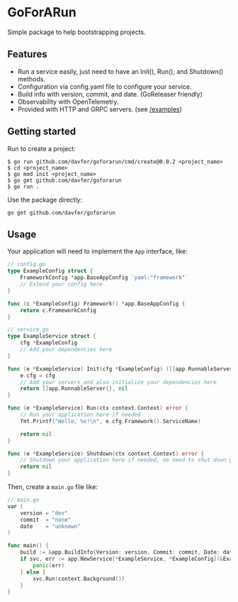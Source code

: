 # GoForARun

Simple package to help bootstrapping projects. 

## Features

- Run a service easily, just need to have an Init(), Run(), and Shutdown() methods.
- Configuration via config.yaml file to configure your service.
- Build info with version, commit, and date. (GoReleaser friendly)
- Observability with OpenTelemetry.
- Provided with HTTP and GRPC servers. (see [/examples](/examples))

## Getting started

Run to create a project:
```
$ go run github.com/davfer/goforarun/cmd/create@0.0.2 <project_name>
$ cd <project_name>
$ go mod init <project_name>
$ go get github.com/davfer/goforarun
$ go run .
```

Use the package directly:
```
go get github.com/davfer/goforarun
```

## Usage

Your application will need to implement the `App` interface, like:

```go
// config.go
type ExampleConfig struct {
    FrameworkConfig *app.BaseAppConfig `yaml:"framework"` 
    // Extend your config here
}

func (c *ExampleConfig) Framework() *app.BaseAppConfig {
    return c.FrameworkConfig
}

// service.go
type ExampleService struct {
	cfg *ExampleConfig
	// Add your dependencies here
}

func (e *ExampleService) Init(cfg *ExampleConfig) ([]app.RunnableServer, error) {
	e.cfg = cfg
	// Add your servers and also initialize your dependencies here
	return []app.RunnableServer{}, nil
}

func (e *ExampleService) Run(ctx context.Context) error {
	// Run your application here if needed
	fmt.Printf("Hello, %s!\n", e.cfg.Framework().ServiceName)

	return nil
}

func (e *ExampleService) Shutdown(ctx context.Context) error {
	// Shutdown your application here if needed, no need to shut down your servers
	return nil
}
```

Then, create a `main.go` file like:

```go
// main.go
var (
	version = "dev"
	commit  = "none"
	date    = "unknown"
)

func main() {
	build := &app.BuildInfo{Version: version, Commit: commit, Date: date}
	if svc, err := app.NewService[*ExampleService, *ExampleConfig](&ExampleService{}, build); err != nil {
		panic(err)
	} else {
		svc.Run(context.Background())
	}
}
```
